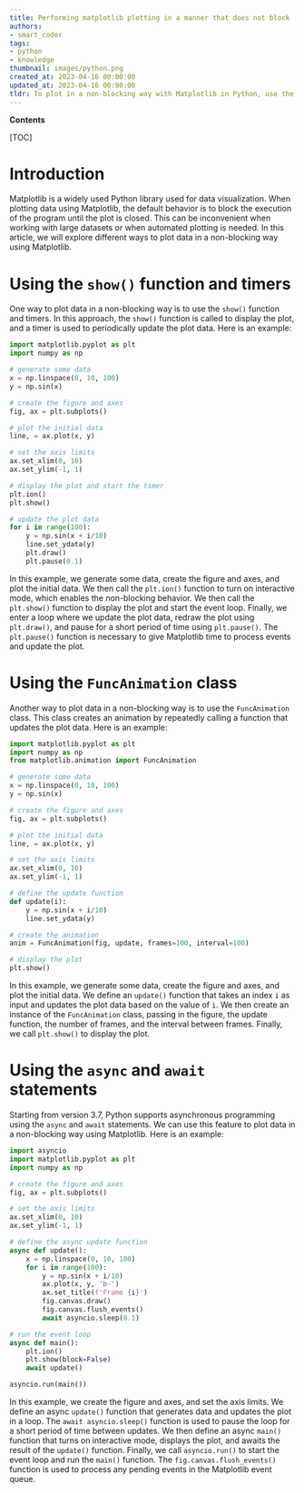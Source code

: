 ```yaml
---
title: Performing matplotlib plotting in a manner that does not block
authors:
- smart_coder
tags:
- python
- knowledge
thumbnail: images/python.png
created_at: 2023-04-16 00:00:00
updated_at: 2023-04-16 00:00:00
tldr: To plot in a non-blocking way with Matplotlib in Python, use the `ion()` function to turn on interactive mode and the `draw()` function to update the plot.
---
```


**Contents**

[TOC]

# Introduction

Matplotlib is a widely used Python library used for data visualization. When plotting data using Matplotlib, the default behavior is to block the execution of the program until the plot is closed. This can be inconvenient when working with large datasets or when automated plotting is needed. In this article, we will explore different ways to plot data in a non-blocking way using Matplotlib.


# Using the `show()` function and timers

One way to plot data in a non-blocking way is to use the `show()` function and timers. In this approach, the `show()` function is called to display the plot, and a timer is used to periodically update the plot data. Here is an example:

```python
import matplotlib.pyplot as plt
import numpy as np

# generate some data
x = np.linspace(0, 10, 100)
y = np.sin(x)

# create the figure and axes
fig, ax = plt.subplots()

# plot the initial data
line, = ax.plot(x, y)

# set the axis limits
ax.set_xlim(0, 10)
ax.set_ylim(-1, 1)

# display the plot and start the timer
plt.ion()
plt.show()

# update the plot data
for i in range(100):
    y = np.sin(x + i/10)
    line.set_ydata(y)
    plt.draw()
    plt.pause(0.1)
```

In this example, we generate some data, create the figure and axes, and plot the initial data. We then call the `plt.ion()` function to turn on interactive mode, which enables the non-blocking behavior. We then call the `plt.show()` function to display the plot and start the event loop. Finally, we enter a loop where we update the plot data, redraw the plot using `plt.draw()`, and pause for a short period of time using `plt.pause()`. The `plt.pause()` function is necessary to give Matplotlib time to process events and update the plot.


# Using the `FuncAnimation` class

Another way to plot data in a non-blocking way is to use the `FuncAnimation` class. This class creates an animation by repeatedly calling a function that updates the plot data. Here is an example:

```python
import matplotlib.pyplot as plt
import numpy as np
from matplotlib.animation import FuncAnimation

# generate some data
x = np.linspace(0, 10, 100)
y = np.sin(x)

# create the figure and axes
fig, ax = plt.subplots()

# plot the initial data
line, = ax.plot(x, y)

# set the axis limits
ax.set_xlim(0, 10)
ax.set_ylim(-1, 1)

# define the update function
def update(i):
    y = np.sin(x + i/10)
    line.set_ydata(y)

# create the animation
anim = FuncAnimation(fig, update, frames=100, interval=100)

# display the plot
plt.show()
```

In this example, we generate some data, create the figure and axes, and plot the initial data. We define an `update()` function that takes an index `i` as input and updates the plot data based on the value of `i`. We then create an instance of the `FuncAnimation` class, passing in the figure, the update function, the number of frames, and the interval between frames. Finally, we call `plt.show()` to display the plot.


# Using the `async` and `await` statements

Starting from version 3.7, Python supports asynchronous programming using the `async` and `await` statements. We can use this feature to plot data in a non-blocking way using Matplotlib. Here is an example:

```python
import asyncio
import matplotlib.pyplot as plt
import numpy as np

# create the figure and axes
fig, ax = plt.subplots()

# set the axis limits
ax.set_xlim(0, 10)
ax.set_ylim(-1, 1)

# define the async update function
async def update():
    x = np.linspace(0, 10, 100)
    for i in range(100):
        y = np.sin(x + i/10)
        ax.plot(x, y, 'b-')
        ax.set_title(f'Frame {i}')
        fig.canvas.draw()
        fig.canvas.flush_events()
        await asyncio.sleep(0.1)

# run the event loop
async def main():
    plt.ion()
    plt.show(block=False)
    await update()

asyncio.run(main())
```

In this example, we create the figure and axes, and set the axis limits. We define an async `update()` function that generates data and updates the plot in a loop. The `await asyncio.sleep()` function is used to pause the loop for a short period of time between updates. We then define an async `main()` function that turns on interactive mode, displays the plot, and awaits the result of the `update()` function. Finally, we call `asyncio.run()` to start the event loop and run the `main()` function. The `fig.canvas.flush_events()` function is used to process any pending events in the Matplotlib event queue.
